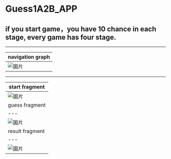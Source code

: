 # Guess1A2B_APP
## if you start game，you have 10 chance in each stage, every game has four stage.
---
| navigation graph |
|---|
|![圖片](https://github.com/92Jay0810/Guess1A2B_APP/assets/96120430/3ed76aca-651f-4ba7-b6a4-64cac4b62295)|

---

| start fragment |
|---|
|![圖片](https://github.com/92Jay0810/Guess1A2B_APP/assets/96120430/1e9fe334-36e5-4fa6-b918-5ce99d5a3a36)|
| guess fragment |
|---|
|![圖片](https://github.com/92Jay0810/Guess1A2B_APP/assets/96120430/0bbbe2af-68c0-4f57-aafa-823c0bbe1eae)|
| result fragment |
|---|
|![圖片](https://github.com/92Jay0810/Guess1A2B_APP/assets/96120430/2959c888-a1b7-4285-a2fa-2d73d28d0d7c)|
